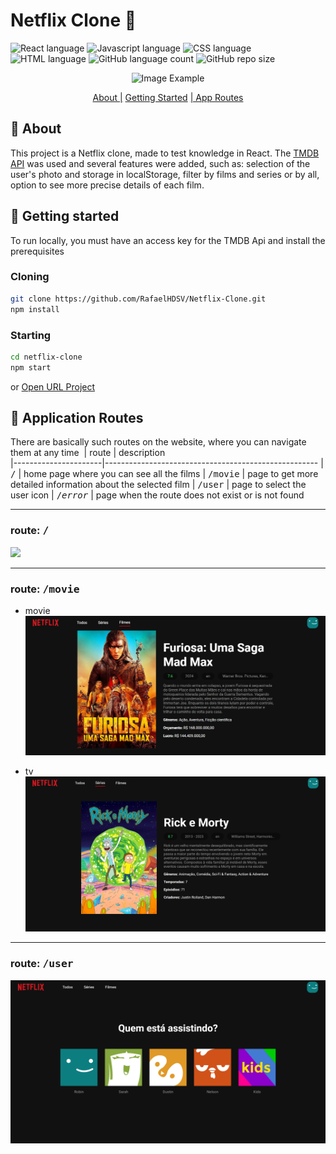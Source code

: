 # Netflix Clone 🎥

![React language](https://img.shields.io/badge/React-005CFE?style=for-the-badge&logo=react)
![Javascript language](https://img.shields.io/badge/Javascript-000?style=for-the-badge&logo=javascript)
![CSS language](https://img.shields.io/badge/CSS3-1572B6?style=for-the-badge&logo=css3&logoColor=white)
![HTML language](https://img.shields.io/badge/HTML5-E34F26?style=for-the-badge&logo=html5&logoColor=white)
![GitHub language count](https://img.shields.io/github/languages/count/RafaelHDSV/Netflix-Clone?style=for-the-badge)
![GitHub repo size](https://img.shields.io/github/repo-size/RafaelHDSV/Netflix-Clone?style=for-the-badge)

<p align="center">
    <img src="./public/images/main.mp4" alt="Image Example">
</p>

<p align="center">
    <a href="#about">About |</a> 
    <a href="#started">Getting Started</a> 
    <a href="#routes">| App Routes</a> 
</p>

<h2 id="about">📌 About</h2>

This project is a Netflix clone, made to test knowledge in React. The <a href="https://www.themoviedb.org">TMDB API</a> was used and several features were added, such as: selection of the user's photo and storage in localStorage, filter by films and series or by all, option to see more precise details of each film.

<h2 id="started">🚀 Getting started</h2>

To run locally, you must have an access key for the TMDB Api and install the prerequisites

<h3>Cloning</h3>

```bash
git clone https://github.com/RafaelHDSV/Netflix-Clone.git
npm install
```

<h3>Starting</h3>

```bash
cd netflix-clone
npm start
```

or [Open URL Project](https://netflix-clone-rafael.vercel.app)

<h2 id="routes">📍 Application Routes</h2>

There are basically such routes on the website, where you can navigate them at any time
​
| route | description  
|----------------------|-----------------------------------------------------
| <kbd>/</kbd> | home page where you can see all the films
| <kbd>/movie</kbd> | page to get more detailed information about the selected film
| <kbd>/user</kbd> | page to select the user icon
| <kbd>/_error_</kbd> | page when the route does not exist or is not found

<hr/>

### route: <kbd>/</kbd>

<img src="./public/images/root.png"/>

<hr/>

### route: <kbd>/movie</kbd>

-    movie
     <img src="./public/images/movie.png"/>

-    tv
     <img src="./public/images/tv.png"/>

<hr/>

### route: <kbd>/user</kbd>

<img src="./public/images/user.png"/>

